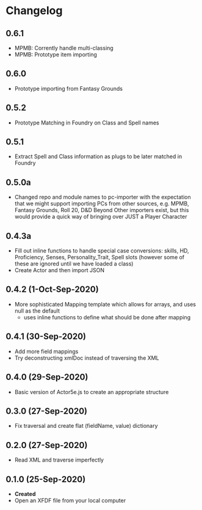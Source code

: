 # Changelog

## 0.6.1
- MPMB: Corrently handle multi-classing
- MPMB: Prototype item importing

## 0.6.0
- Prototype importing from Fantasy Grounds

## 0.5.2
- Prototype Matching in Foundry on Class and Spell names

## 0.5.1
- Extract Spell and Class information as plugs to be later matched in Foundry

## 0.5.0a
- Changed repo and module names to pc-importer with the expectation that we might support importing PCs from other sources,
    e.g. MPMB, Fantasy Grounds, Roll 20, D&D Beyond
    Other importers exist, but this would provide a quick way of bringing over JUST a Player Character

## 0.4.3a
- Fill out inline functions to handle special case conversions: skills, HD, Proficiency, Senses, Personality_Trait, Spell slots
    (however some of these are ignored until we have loaded a class)
- Create Actor and then import JSON


## 0.4.2 (1-Oct-Sep-2020)
- More sophisticated Mapping template which allows for arrays, and uses null as the default
    - uses inline functions to define what should be done after mapping

## 0.4.1 (30-Sep-2020)
- Add more field mappings
- Try deconstructing xmlDoc instead of traversing the XML

## 0.4.0 (29-Sep-2020)
- Basic version of Actor5e.js to create an appropriate structure

## 0.3.0 (27-Sep-2020)
- Fix traversal and create flat (fieldName, value) dictionary

## 0.2.0 (27-Sep-2020)
- Read XML and traverse imperfectly

## 0.1.0 (25-Sep-2020)
- **Created**
-   Open an XFDF file from your local computer
